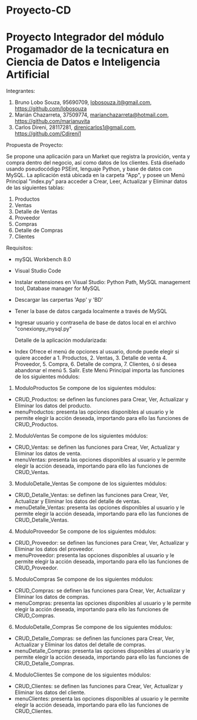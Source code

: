 # Proyecto-CD
# Proyecto Integrador del módulo Progamador de la tecnicatura en Ciencia de Datos e Inteligencia Artificial 

   Integrantes:
   
1. Bruno Lobo Souza, 95690709, lobosouza.it@gmail.com, https://github.com/lobosouza
2. Marián Chazarreta, 37509774, marianchazarreta@hotmail.com, https://github.com/marianuvita
3. Carlos Direni, 28117281, direnicarlos1@gmail.com, https://github.com/Cdireni1

  Propuesta de Proyecto:
  
Se propone una aplicación para un Market que registra la provición, venta y compra dentro del negocio, así como datos de los clientes. Está diseñado usando pseudocódigo PSEint, lenguaje Python, y base de datos con MySQL.
La aplicación está ubicada en la carpeta "App", y posee un Menú Principal "index.py" para acceder a Crear, Leer, Actualizar y Eliminar datos de las siguientes tablas: 
1. Productos 
2. Ventas 
3. Detalle de Ventas 
4. Proveedor
5. Compras
6. Detalle de Compras
7. Clientes
   

 Requisitos:

- mySQL Workbench 8.0
- Visual Studio Code
- Instalar extensiones en Visual Studio: Python Path, MySQL management tool, Database manager for MySQL
- Descargar las carpertas 'App' y 'BD'
- Tener la base de datos cargada localmente a través de MySQL
- Ingresar usuario y contraseña de base de datos local en el archivo "conexionpy_mysql.py"
 

  Detalle de la aplicación modularizada:
  
- Index
Ofrece el menú de opciones al usuario, donde puede elegir si quiere acceder a 1. Productos, 2. Ventas, 3. Detalle de venta 4. Proveedor, 5. Compra, 6. Detalle de compra, 7. Clientes, ó si desea abandonar el menú 5. Salir.
Este Menú Principal importa las funciones de los siguientes módulos:

  
1. ModuloProductos
Se compone de los siguientes módulos:
- CRUD_Productos: se definen las funciones para Crear, Ver, Actualizar y Eliminar los datos del producto.
- menuProductos: presenta las opciones disponibles al usuario y le permite elegir la acción deseada, importando para ello las funciones de CRUD_Productos.

2. ModuloVentas
Se compone de los siguientes módulos:
- CRUD_Ventas: se definen las funciones para Crear, Ver, Actualizar y Eliminar los datos de venta.
- menuVentas: presenta las opciones disponibles al usuario y le permite elegir la acción deseada, importando para ello las funciones de CRUD_Ventas.

3. ModuloDetalle_Ventas
Se compone de los siguientes módulos:
- CRUD_Detalle_Ventas: se definen las funciones para Crear, Ver, Actualizar y Eliminar los datos del detalle de ventas.
- menuDetalle_Ventas: presenta las opciones disponibles al usuario y le permite elegir la acción deseada, importando para ello las funciones de CRUD_Detalle_Ventas.

4. ModuloProveedor
Se compone de los siguientes módulos:
- CRUD_Proveedor: se definen las funciones para Crear, Ver, Actualizar y Eliminar los datos del proveedor.
- menuProveedor: presenta las opciones disponibles al usuario y le permite elegir la acción deseada, importando para ello las funciones de CRUD_Proveedor.

5. ModuloCompras
Se compone de los siguientes módulos:
- CRUD_Compras: se definen las funciones para Crear, Ver, Actualizar y Eliminar los datos de compras.
- menuCompras: presenta las opciones disponibles al usuario y le permite elegir la acción deseada, importando para ello las funciones de CRUD_Compras.

6. ModuloDetalle_Compras
Se compone de los siguientes módulos:
- CRUD_Detalle_Compras: se definen las funciones para Crear, Ver, Actualizar y Eliminar los datos del detalle de compras.
- menuDetalle_Compras: presenta las opciones disponibles al usuario y le permite elegir la acción deseada, importando para ello las funciones de CRUD_Detalle_Compras.

4. ModuloClientes
Se compone de los siguientes módulos:
- CRUD_Clientes: se definen las funciones para Crear, Ver, Actualizar y Eliminar los datos del cliente.
- menuClientes: presenta las opciones disponibles al usuario y le permite elegir la acción deseada, importando para ello las funciones de CRUD_Clientes.


